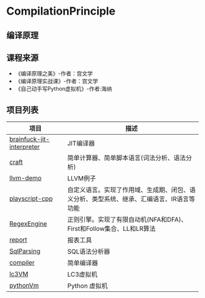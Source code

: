 # CompilationPrinciple
## 编译原理

## 课程来源
- 《编译原理之美》-作者：宫文学
- 《编译原理实战课》-作者：宫文学
- 《自己动手写Python虚拟机》-作者:海纳

## 项目列表
项目 | 描述 | 
-|-|
[brainfuck-jit-interpreter](/brainfuck-jit-interpreter/) | JIT编译器 |
[craft](/craft/) | 简单计算器、简单脚本语言(词法分析、语法分析) |
[llvm-demo](/llvm-demo/) | LLVM例子 |
[playscript-cpp](/playscript-cpp/) | 自定义语言。实现了作用域、生成期、闭包、语义分析、类型系统、继承、汇编语言、IR语言等功能 |
[RegexEngine](/RegexEngine/)|正则引擎。实现了有限自动机(NFA和DFA)、First和Follow集合、LL和LR算法|
[report](/report/) |报表工具 |
[SqlParsing](/SqlParsing/) | SQL语法分析器 |
[compiler](/compiler/) | 简单编译器 |
[lc3VM](/lc3VM/) | LC3虚拟机 |
[pythonVm](https://github.com/Ivanqi/pythonVm)| Python 虚拟机|
